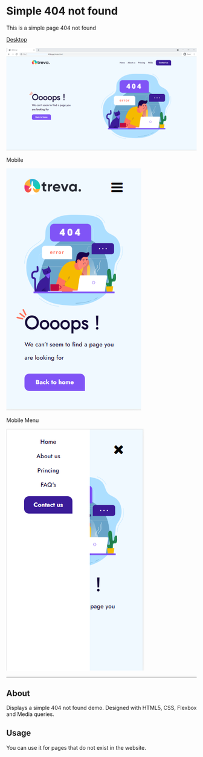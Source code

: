<div align="left">
  <h1 align="left">Simple 404 not found</h1>
</div>

<p>This is a simple page 404 not found</p>
<p align="center">
  <a href="" rel="noopener">
  <p>Desktop</p>
 <img src="images/404.PNG" alt="desktop"></a>

<p>Mobile</p>
 <img src="images/mobile-404.PNG" alt="Mobile"></a>
</p>

<p>Mobile Menu</p>
 <img src="images/menuMobile-404.PNG" alt="Mobile"></a>
</p>

---

## About

Displays a simple 404 not found demo. Designed with HTML5, CSS, Flexbox and Media queries.


## Usage

You can use it for pages that do not exist in the website.
